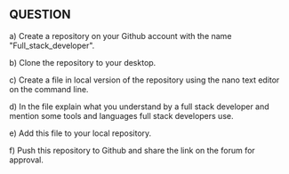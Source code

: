 ## QUESTION

a) Create a repository on your Github account with the name "Full_stack_developer".


b) Clone the repository to your desktop.


c) Create a file in local version of the repository using the nano text editor on the command line.


d) In the file explain what you understand by a full stack developer and mention some tools and languages full stack developers use.


e) Add this file to your local repository.


f) Push this repository to Github and share the link on the forum for approval.